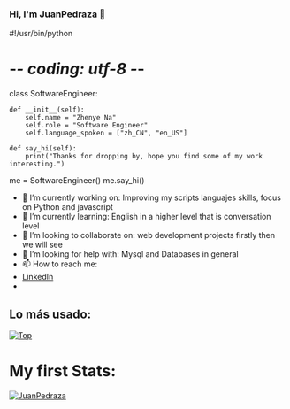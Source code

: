 ### Hi, I'm JuanPedraza 👋


#!/usr/bin/python
# -*- coding: utf-8 -*-


class SoftwareEngineer:

    def __init__(self):
        self.name = "Zhenye Na"
        self.role = "Software Engineer"
        self.language_spoken = ["zh_CN", "en_US"]

    def say_hi(self):
        print("Thanks for dropping by, hope you find some of my work interesting.")


me = SoftwareEngineer()
me.say_hi()




- 🔭 I’m currently working on: Improving my scripts languajes skills, focus on Python and javascript
- 🌱 I’m currently learning: English in a higher level that is conversation level
- 👯 I’m looking to collaborate on: web development projects firstly then we will see
- 🤔 I’m looking for help with: Mysql and Databases in general
- 📫 How to reach me:  
- [LinkedIn](https://www.linkedin.com/in/juan-pedraza)  
- 


## Lo más usado:

[![Top](https://github-readme-stats.vercel.app/api/top-langs/?username=JuanPedraza&layout=compact)](https://github.com/anuraghazra/github-readme-stats)

# My first Stats:

[![JuanPedraza](https://github-readme-stats.vercel.app/api?username=JuanPedraza)](https://github.com/anuraghazra/github-readme-stats)
